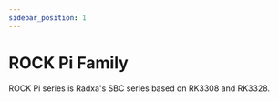 ```yaml
---
sidebar_position: 1
---
```


# ROCK Pi Family

ROCK Pi series is Radxa's SBC series based on RK3308 and RK3328.

<!-- <DocCardList /> -->
